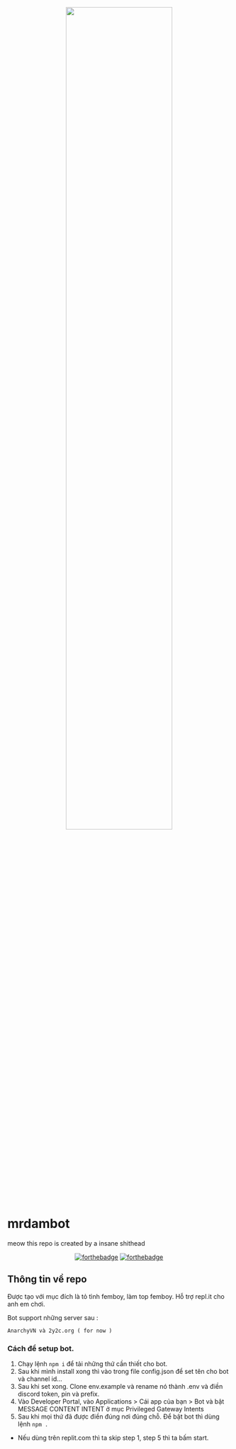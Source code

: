 <p align="center">
    <img src="https://cdn.discordapp.com/attachments/1063837081236942909/1066281370562854922/image.png" style="width: 69%">
</p>

# mrdambot
meow this repo is created by a insane shithead

<p align="center">
  <a href="http://forthebadge.com/"><img src="https://forthebadge.com/images/badges/contains-cat-gifs.svg" alt="forthebadge"/></a>
  <a href="http://forthebadge.com/"><img src="https://forthebadge.com/images/badges/0-percent-optimized.svg" alt="forthebadge"/></a>
</p>

## Thông tin về repo
Được tạo với mục đích là tỏ tình femboy, làm top femboy.
Hỗ trợ repl.it cho anh em chơi.

Bot support những server sau :
``` 
AnarchyVN và 2y2c.org ( for now )
```

### Cách để setup bot.
1. Chạy lệnh `npm i` để tải những thứ cần thiết cho bot.
2. Sau khi mình install xong thì vào trong file config.json để set tên cho bot và channel id...
3. Sau khi set xong. Clone env.example và rename nó thành .env và điền discord token, pin và prefix.
4. Vào Developer Portal, vào Applications > Cái app của bạn > Bot và bật MESSAGE CONTENT INTENT ở mục Privileged Gateway Intents
5. Sau khi mọi thứ đã được điền đúng nơi đúng chỗ. Để bật bot thì dùng lệnh `npm .`
- Nếu dùng trên replit.com thì ta skip step 1, step 5 thì ta bấm start.
